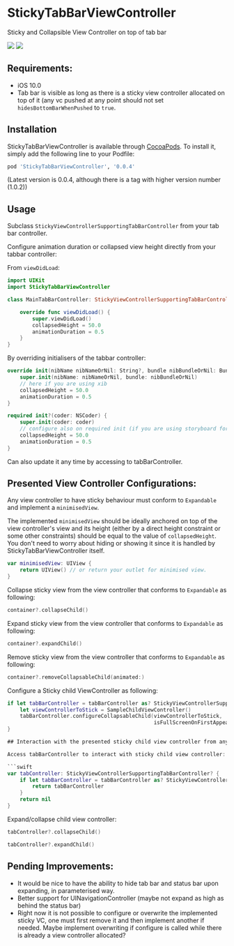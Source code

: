 # StickyTabBarViewController
Sticky and Collapsible View Controller on top of tab bar

![](https://media.giphy.com/media/W519AMUoGGIDx8eHBE/giphy.gif)
![](https://media.giphy.com/media/eNvbHbouudojLUu1dZ/giphy.gif)

## Requirements:
- iOS 10.0
- Tab bar is visible as long as there is a sticky view controller allocated on top of it (any vc pushed at any point should not set ```hidesBottomBarWhenPushed``` to ```true```.

## Installation

StickyTabBarViewController is available through [CocoaPods](http://cocoapods.org). To install
it, simply add the following line to your Podfile:

```ruby
pod 'StickyTabBarViewController', '0.0.4'
```
(Latest version is 0.0.4, although there is a tag with higher version number (1.0.2))

## Usage

Subclass ```StickyViewControllerSupportingTabBarController``` from your tab bar controller.

Configure animation duration or collapsed view height directly from your tabbar controller:

From ```viewDidLoad```:

```swift
import UIKit
import StickyTabBarViewController

class MainTabBarController: StickyViewControllerSupportingTabBarController {

    override func viewDidLoad() {
        super.viewDidLoad()
        collapsedHeight = 50.0
        animationDuration = 0.5
    }
}

```

By overriding initialisers of the tabbar controller:

```swift
override init(nibName nibNameOrNil: String?, bundle nibBundleOrNil: Bundle?) {
    super.init(nibName: nibNameOrNil, bundle: nibBundleOrNil)
    // here if you are using xib
    collapsedHeight = 50.0
    animationDuration = 0.5
}

required init?(coder: NSCoder) {
    super.init(coder: coder)
    // configure also on required init (if you are using storyboard for example)
    collapsedHeight = 50.0
    animationDuration = 0.5
}
```

Can also update it any time by accessing to tabBarController.

## Presented View Controller Configurations:

Any view controller to have sticky behaviour must conform to ```Expandable``` and implement a ```minimisedView```.

The implemented ```minimisedView``` should be ideally anchored on top of the view controller's view and its height (either by a direct height constraint or some other constraints) should be equal to the value of ```collapsedHeight```. You don't need to worry about hiding or showing it since it is handled by StickyTabBarViewController itself.

```swift
var minimisedView: UIView {
    return UIView() // or return your outlet for minimised view.
}
```

Collapse sticky view from the view controller that conforms to ```Expandable``` as following:

```swift
container?.collapseChild()
```

Expand sticky view from the view controller that conforms to ```Expandable``` as following:

```swift
container?.expandChild()
```

Remove sticky view from the view controller that conforms to ```Expandable``` as following:

```swift
container?.removeCollapsableChild(animated:)
```

Configure a Sticky child ViewController as following:

```swift
if let tabBarController = tabBarController as? StickyViewControllerSupportingTabBarController {
    let viewControllerToStick = SampleChildViewController()
    tabBarController.configureCollapsableChild(viewControllerToStick,
                                               isFullScreenOnFirstAppearance: true)
}

## Interaction with the presented sticky child view controller from anywhere with tabBarController access:

Access tabBarController to interact with sticky child view controller:

```swift
var tabController: StickyViewControllerSupportingTabBarController? {
    if let tabBarController = tabBarController as? StickyViewControllerSupportingTabBarController {
        return tabBarController
    }
    return nil
}
```

Expand/collapse child view controller:

```swift
tabController?.collapseChild()
```

```swift
tabController?.expandChild()
```

## Pending Improvements:
- It would be nice to have the ability to hide tab bar and status bar upon expanding, in parameterised way.
- Better support for UINavigationController (maybe not expand as high as behind the status bar)
- Right now it is not possible to configure or overwrite the implemented sticky VC, one must first remove it and then implement another if needed. Maybe implement overwriting if configure is called while there is already a view controller allocated?
